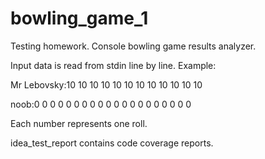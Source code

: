 # bowling_game_1
Testing homework. Console bowling game results analyzer.

Input data is read from stdin line by line.
Example:

Mr Lebovsky:10 10 10 10 10 10 10 10 10 10 10 10

noob:0 0 0 0 0 0 0 0 0 0 0 0 0 0 0 0 0 0 0 0 

Each number represents one roll.

idea_test_report contains code coverage reports.

